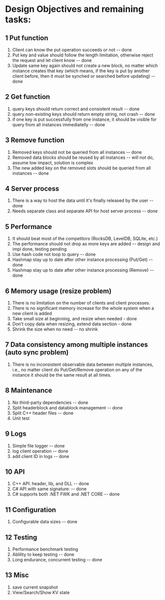 # Design Objectives and remaining tasks:

## 1 Put function
1. Client can know the put operation succeeds or not -- done
1. Put key and value should follow the length limitation, otherwise reject the request and let client know -- done
1. Update same key again should not create a new block, no matter which instance creates that key (which means, if the key is put by another client before, then it must be synched or searched before updating) -- done

## 2 Get function
1. query keys should return correct and consistent result -- done
1. query non-existing keys should return empty string, not crash -- done
1. if one key is put successfully from one instance, it should be visible for query from all instances immediatelly -- done

## 3 Remove function
1. Removed keys should not be queried from all instances -- done
1. Removed data blocks should be reused by all instances -- will not do, assume low impact, solution is complex
1. The new added key on the removed slots should be queried from all instances -- done

## 4 Server process
1. There is a way to host the data until it's finally released by the user  -- done
1. Needs separate class and separate API for host server process -- done

## 5 Performance
1. It should beat most of the competitors (RocksDB, LevelDB, SQLite, etc.)
1. The performance should not drop as more keys are added -- design and impl done, testing pending
1. Use hash code not loop to query -- done
1. Hashmap stay up to date after other instance processing (Put/Get) -- done
1. Hashmap stay up to date after other instance processing (Remove) -- done

## 6 Memory usage (resize problem)
1. There is no limitation on the number of clients and client processes.
1. There is no significant memory increase for the whole system when a new client is added
1. Take small size at beginning, and resize when needed - done
1. Don't copy data when resizing, extend data section - done
1. Shrink the size when no need -- no shrink

## 7 Data consistency among multiple instances (auto sync problem)
1. There is no inconsistent observable data between multiple instances, i.e., no matter client do Put/Get/Remove operation on any of the instance it should be the same result at all times.

## 8 Maintenance
1. No third-party dependencies -- done
1. Split headerblock and datablock management -- done
1. Split C++ header files -- done
1. Unit test 

## 9 Logs
1. Simple file logger -- done
1. log client operation -- done
1. add client ID in logs -- done

## 10 API
1. C++ API: header, lib, and DLL -- done
1. C# API with same signature: -- done
1. C# supports both .NET FWK and .NET CORE -- done

## 11 Configuration
1. Configurable data sizes -- done

## 12 Testing
1. Performance benchmark testing 
1. Ablility to keep testing -- done
1. Long endurance, concurrent testing -- done

## 13 Misc
1. save current snapshot
1. View/Search/Show KV state